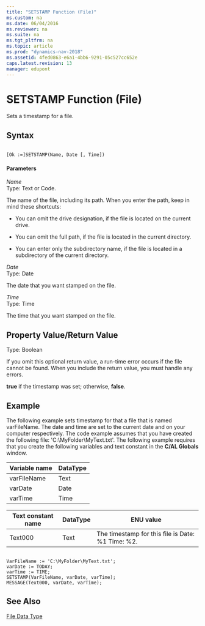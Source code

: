 ```yaml
---
title: "SETSTAMP Function (File)"
ms.custom: na
ms.date: 06/04/2016
ms.reviewer: na
ms.suite: na
ms.tgt_pltfrm: na
ms.topic: article
ms.prod: "dynamics-nav-2018"
ms.assetid: 4fed0863-e6a1-4bb6-9291-05c527cc652e
caps.latest.revision: 13
manager: edupont
---
```

# SETSTAMP Function (File)
Sets a timestamp for a file.  
  
## Syntax  
  
```  
  
[Ok :=]SETSTAMP(Name, Date [, Time])  
```  
  
#### Parameters  
 *Name*  
 Type: Text or Code.  
  
 The name of the file, including its path. When you enter the path, keep in mind these shortcuts:  
  
-   You can omit the drive designation, if the file is located on the current drive.  
  
-   You can omit the full path, if the file is located in the current directory.  
  
-   You can enter only the subdirectory name, if the file is located in a subdirectory of the current directory.  
  
 *Date*  
 Type: Date  
  
 The date that you want stamped on the file.  
  
 *Time*  
 Type: Time  
  
 The time that you want stamped on the file.  
  
## Property Value/Return Value  
 Type: Boolean  
  
 If you omit this optional return value, a run-time error occurs if the file cannot be found. When you include the return value, you must handle any errors.  
  
 **true** if the timestamp was set; otherwise, **false**.  
  
## Example  
 The following example sets timestamp for that a file that is named varFileName. The date and time are set to the current date and on your computer respectively. The code example assumes that you have created the following file: 'C:\\MyFolder\\MyText.txt'. The following example requires that you create the following variables and text constant in the **C/AL Globals** window.  
  
|Variable name|DataType|  
|-------------------|--------------|  
|varFileName|Text|  
|varDate|Date|  
|varTime|Time|  
  
|Text constant name|DataType|ENU value|  
|------------------------|--------------|---------------|  
|Text000|Text|The timestamp for this file is Date: %1 Time: %2.|  
  
```  
  
VarFileName := 'C:\MyFolder\MyText.txt';  
varDate := TODAY;  
varTime := TIME;  
SETSTAMP(VarFileName, varDate, varTime);  
MESSAGE(Text000, varDate, varTime);  
```  
  
## See Also  
 [File Data Type](File-Data-Type.md)